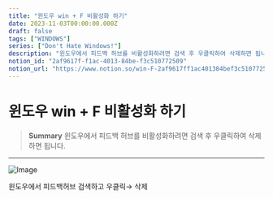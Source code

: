 ```yaml
---
title: "윈도우 win + F 비활성화 하기"
date: 2023-11-03T00:00:00.000Z
draft: false
tags: ["WINDOWS"]
series: ["Don't Hate Windows!"]
description: "윈도우에서 피드백 허브를 비활성화하려면 검색 후 우클릭하여 삭제하면 됩니다."
notion_id: "2af9617f-f1ac-4013-84be-f3c510772509"
notion_url: "https://www.notion.so/win-F-2af9617ff1ac401384bef3c510772509"
---
```


# 윈도우 win + F 비활성화 하기

> **Summary**
> 윈도우에서 피드백 허브를 비활성화하려면 검색 후 우클릭하여 삭제하면 됩니다.

---

![Image](https://prod-files-secure.s3.us-west-2.amazonaws.com/09ccd4d5-876c-4bba-bbdf-cc77a0a11257/c7ef2e59-ef86-4629-9299-f996130b8bae/Untitled.png?X-Amz-Algorithm=AWS4-HMAC-SHA256&X-Amz-Content-Sha256=UNSIGNED-PAYLOAD&X-Amz-Credential=ASIAZI2LB466WQMUM2XX%2F20250724%2Fus-west-2%2Fs3%2Faws4_request&X-Amz-Date=20250724T115901Z&X-Amz-Expires=3600&X-Amz-Security-Token=IQoJb3JpZ2luX2VjEAMaCXVzLXdlc3QtMiJHMEUCIQDrlzosE83n8%2BxDxeioMHXEMdr6P%2BlM6uXi4xlNDTF3fAIgdICcL0LbhKyq9Ru4ji7HIUpjwXCANkKklAhshEZijwEq%2FwMILBAAGgw2Mzc0MjMxODM4MDUiDHE9E%2Fw6dINO4mfDqyrcA7TuZblsWz6OgPX7ELC0hUw7ynCbvWPIbtbDfVUapwc07TqfzxZxCGr6dwQy424qkGh6oCudxgqhgD3yC%2BH6Vbhyh64SgeaJWgMqAi9b4uuUrSUWgQ37zDCqTVr%2FZQG3FQ3LZx%2B8OYFOT1wH23s3Uxw%2F62Wt2ZmktE2ioNSl0jaSmHuMyFfRLmcivo%2FPTLU8CoG7SNmrBBj5unIfKaOCb90TpB4I8PmWk1ViC5%2F%2BVYqY5DAjDjQcE%2FQ9DgROYVKcle7ym%2BepbA%2ByIOnwv65vjBP9t3enkPYWk%2BfC9rND6KABX%2F25Q%2BsvxGGgf9MpJfuSl0bf70l27qzymY739VoZCzq0EwatgRBwdetisW%2BpFFd840F4N9vuwWMJqX2DOFIer5B2s2rOEbR7ZX%2FdkfML6%2BPlPtpR%2BTIV59mz1FwMkmyYWDoX%2FyLX9WyK8P7qMGBOZ3vuK4GncAvfavW8Njw%2FNg0dJ6Bc5McsDxDQmfOhICGJdpZYCHTSNR8KpKIlii3vHaBuxBMx7XVRcLkQryNjDpybV9rWSBS2A1vCiNowySdLeKLtI50bvfJw4ca1UhdBNg2NIlm7aVCe9LqMLLQ7HxQCRHA2zp1O2IYKaQfGSb1JoXg%2BVWAJWR8rRSEAMKGbiMQGOqUB30Y2O1zVWB5YTFLxtMXYaLp8OngvlLKI1mvLlSDkra2wwGKH%2B13s6JgvQ0oKX159gyOaMncoa%2FQCq%2FVTASwPIhC5KBBKbym3ZePPoLkIu5P46GR9aja4JyOMVRbI5dVPRjdSkqb1z%2BY3OOqG65iRZFN4SiO3GXk3t%2BINtnWfpazdUTbOeoU5ZJpO%2FOmKThzIqbID54o%2Fegd%2FjvJSuc9lk4FfOCAC&X-Amz-Signature=46429bd54e80f11ff5961340038ef29a33cdb8c5102cb33f451d49506e63f051&X-Amz-SignedHeaders=host&x-amz-checksum-mode=ENABLED&x-id=GetObject)

윈도우에서 피드백허브 검색하고 우클릭→ 삭제

